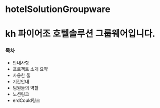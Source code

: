 # hotelSolutionGroupware
<h1>kh 파이어조 호텔솔루션 그룹웨어입니다.</h1>

<h3>목차</h3>
<ul>
<li>안내사항</li>
<li>프로젝트 소개 요약 </li>
<li>사용한 툴</li>
<li>기간안내</li>
<li>팀원들의 역할</li>
<li>노션링크</li>
<li>erdCould링크</li>

